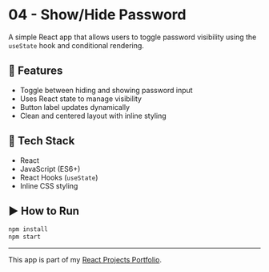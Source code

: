 # 04 - Show/Hide Password

A simple React app that allows users to toggle password visibility using the `useState` hook and conditional rendering.

## 🚀 Features

- Toggle between hiding and showing password input
- Uses React state to manage visibility
- Button label updates dynamically
- Clean and centered layout with inline styling

## 🧠 Tech Stack

- React
- JavaScript (ES6+)
- React Hooks (`useState`)
- Inline CSS styling

## ▶️ How to Run

```bash
npm install
npm start
```

---

This app is part of my [React Projects Portfolio](https://github.com/abhishekdevelops/react-projects-portfolio).
